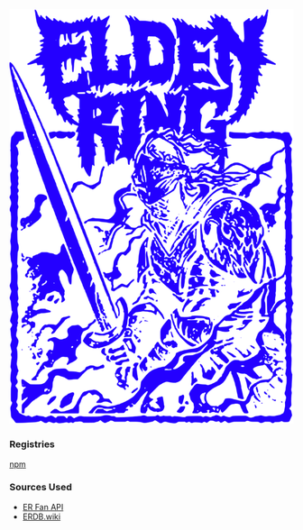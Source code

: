 <picture>
  <source media="(prefers-color-scheme: dark)" srcset="https://raw.githubusercontent.com/joeyfigaro/eldenring-json/main/docs/banner-white.svg">

  <source media="(prefers-color-scheme: light)" srcset="https://raw.githubusercontent.com/joeyfigaro/eldenring-json/main/docs/banner-black.svg">

  <img alt="Shows a black logo in light color mode and a white one in dark color mode." src="https://raw.githubusercontent.com/joeyfigaro/eldenring-json/main/docs/banner.svg">
</picture>

### Registries

[npm](https://www.npmjs.com/package/eldenring-json?activeTab=readme)

### Sources Used

- [ER Fan API](https://docs.eldenring.fanapis.com/docs/)
- [ERDB.wiki](https://api.erdb.wiki/v1)

